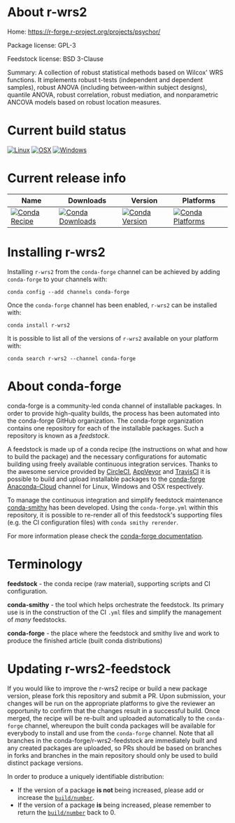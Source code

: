 About r-wrs2
============

Home: https://r-forge.r-project.org/projects/psychor/

Package license: GPL-3

Feedstock license: BSD 3-Clause

Summary: A collection of robust statistical methods based on Wilcox' WRS functions. It implements robust t-tests (independent and dependent samples), robust ANOVA (including between-within subject designs), quantile ANOVA, robust correlation, robust mediation, and nonparametric ANCOVA models based on robust location measures.



Current build status
====================

[![Linux](https://img.shields.io/circleci/project/github/conda-forge/r-wrs2-feedstock/master.svg?label=Linux)](https://circleci.com/gh/conda-forge/r-wrs2-feedstock)
[![OSX](https://img.shields.io/travis/conda-forge/r-wrs2-feedstock/master.svg?label=macOS)](https://travis-ci.org/conda-forge/r-wrs2-feedstock)
[![Windows](https://img.shields.io/appveyor/ci/conda-forge/r-wrs2-feedstock/master.svg?label=Windows)](https://ci.appveyor.com/project/conda-forge/r-wrs2-feedstock/branch/master)

Current release info
====================

| Name | Downloads | Version | Platforms |
| --- | --- | --- | --- |
| [![Conda Recipe](https://img.shields.io/badge/recipe-r--wrs2-green.svg)](https://anaconda.org/conda-forge/r-wrs2) | [![Conda Downloads](https://img.shields.io/conda/dn/conda-forge/r-wrs2.svg)](https://anaconda.org/conda-forge/r-wrs2) | [![Conda Version](https://img.shields.io/conda/vn/conda-forge/r-wrs2.svg)](https://anaconda.org/conda-forge/r-wrs2) | [![Conda Platforms](https://img.shields.io/conda/pn/conda-forge/r-wrs2.svg)](https://anaconda.org/conda-forge/r-wrs2) |

Installing r-wrs2
=================

Installing `r-wrs2` from the `conda-forge` channel can be achieved by adding `conda-forge` to your channels with:

```
conda config --add channels conda-forge
```

Once the `conda-forge` channel has been enabled, `r-wrs2` can be installed with:

```
conda install r-wrs2
```

It is possible to list all of the versions of `r-wrs2` available on your platform with:

```
conda search r-wrs2 --channel conda-forge
```


About conda-forge
=================

conda-forge is a community-led conda channel of installable packages.
In order to provide high-quality builds, the process has been automated into the
conda-forge GitHub organization. The conda-forge organization contains one repository
for each of the installable packages. Such a repository is known as a *feedstock*.

A feedstock is made up of a conda recipe (the instructions on what and how to build
the package) and the necessary configurations for automatic building using freely
available continuous integration services. Thanks to the awesome service provided by
[CircleCI](https://circleci.com/), [AppVeyor](http://www.appveyor.com/)
and [TravisCI](https://travis-ci.org/) it is possible to build and upload installable
packages to the [conda-forge](https://anaconda.org/conda-forge)
[Anaconda-Cloud](http://docs.anaconda.org/) channel for Linux, Windows and OSX respectively.

To manage the continuous integration and simplify feedstock maintenance
[conda-smithy](http://github.com/conda-forge/conda-smithy) has been developed.
Using the ``conda-forge.yml`` within this repository, it is possible to re-render all of
this feedstock's supporting files (e.g. the CI configuration files) with ``conda smithy rerender``.

For more information please check the [conda-forge documentation](https://conda-forge.org/docs/).

Terminology
===========

**feedstock** - the conda recipe (raw material), supporting scripts and CI configuration.

**conda-smithy** - the tool which helps orchestrate the feedstock.
                   Its primary use is in the construction of the CI ``.yml`` files
                   and simplify the management of *many* feedstocks.

**conda-forge** - the place where the feedstock and smithy live and work to
                  produce the finished article (built conda distributions)


Updating r-wrs2-feedstock
=========================

If you would like to improve the r-wrs2 recipe or build a new
package version, please fork this repository and submit a PR. Upon submission,
your changes will be run on the appropriate platforms to give the reviewer an
opportunity to confirm that the changes result in a successful build. Once
merged, the recipe will be re-built and uploaded automatically to the
`conda-forge` channel, whereupon the built conda packages will be available for
everybody to install and use from the `conda-forge` channel.
Note that all branches in the conda-forge/r-wrs2-feedstock are
immediately built and any created packages are uploaded, so PRs should be based
on branches in forks and branches in the main repository should only be used to
build distinct package versions.

In order to produce a uniquely identifiable distribution:
 * If the version of a package **is not** being increased, please add or increase
   the [``build/number``](http://conda.pydata.org/docs/building/meta-yaml.html#build-number-and-string).
 * If the version of a package **is** being increased, please remember to return
   the [``build/number``](http://conda.pydata.org/docs/building/meta-yaml.html#build-number-and-string)
   back to 0.